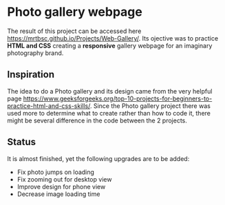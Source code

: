 # Photo gallery webpage

The result of this project can be accessed here https://mrtbsc.github.io/Projects/Web-Gallery/.
Its ojective was to practice **HTML and CSS** creating a **responsive** gallery webpage for an imaginary photography brand.

## Inspiration
The idea to do a Photo gallery and its design came from the very helpful page https://www.geeksforgeeks.org/top-10-projects-for-beginners-to-practice-html-and-css-skills/. Since the Photo gallery project there was used more to determine what to create rather than how to code it, there might be several difference in the code between the 2 projects.
 
## Status
It is almost finished, yet the following upgrades are to be added:
- Fix photo jumps on loading 
- Fix zooming out for desktop view
- Improve design for phone view
- Decrease image loading time

